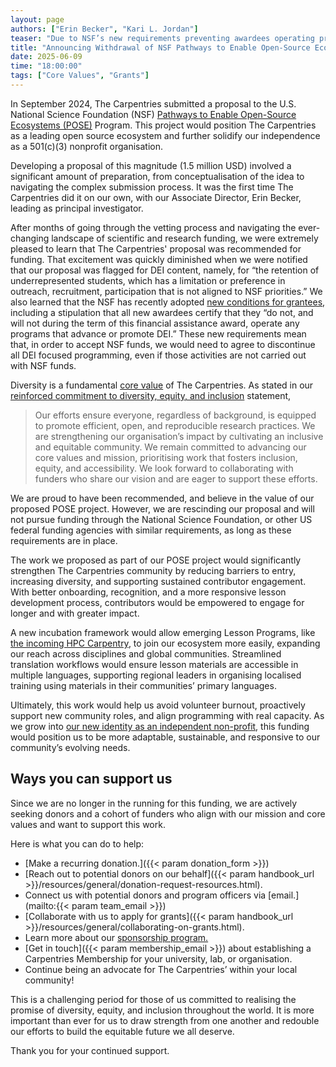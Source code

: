```yaml
---  
layout: page  
authors: ["Erin Becker", "Kari L. Jordan"]  
teaser: "Due to NSF’s new requirements preventing awardees operating programs that advance or promote DEI, The Carpentries has withdrawn our application for funding."  
title: "Announcing Withdrawal of NSF Pathways to Enable Open-Source Ecosystems Proposal"  
date: 2025-06-09  
time: "18:00:00"  
tags: ["Core Values", "Grants"]  
---
```


In September 2024, The Carpentries submitted a proposal to the U.S. National Science Foundation (NSF) [Pathways to Enable Open-Source Ecosystems (POSE)](https://www.nsf.gov/funding/opportunities/pose-pathways-enable-open-source-ecosystems/nsf24-606/solicitation) Program. This project would position The Carpentries as a leading open source ecosystem and further solidify our independence as a 501(c)(3) nonprofit organisation.

Developing a proposal of this magnitude (1.5 million USD) involved a significant amount of preparation, from conceptualisation of the idea to navigating the complex submission process. It was the first time The Carpentries did it on our own, with our Associate Director, Erin Becker, leading as principal investigator. 

After months of going through the vetting process and navigating the ever-changing landscape of scientific and research funding, we were extremely pleased to learn that The Carpentries' proposal was recommended for funding. That excitement was quickly diminished when we were notified that our proposal was flagged for DEI content, namely, for “the retention of underrepresented students, which has a limitation or preference in outreach, recruitment, participation that is not aligned to NSF priorities.” We also learned that the NSF has recently adopted [new conditions for grantees](https://nsf-gov-resources.nsf.gov/files/gc1-may25.pdf), including a stipulation that all new awardees certify that they “do not, and will not during the term of this financial assistance award, operate any programs that advance or promote DEI.” These new requirements mean that, in order to accept NSF funds, we would need to agree to discontinue all DEI focused programming, even if those activities are not carried out with NSF funds. 

Diversity is a fundamental [core value](/about-us/\#our-values) of The Carpentries. As stated in our [reinforced commitment to diversity, equity, and inclusion](/blog/2025/03/the-carpentries-reinforced-commitment-to-inclusion-diversity-equity-and-accessibility/) statement, 

> Our efforts ensure everyone, regardless of background, is equipped to promote efficient, open, and reproducible research practices. We are strengthening our organisation’s impact by cultivating an inclusive and equitable community. We remain committed to advancing our core values and mission, prioritising work that fosters inclusion, equity, and accessibility. We look forward to collaborating with funders who share our vision and are eager to support these efforts.

We are proud to have been recommended, and believe in the value of our proposed POSE project. However, we are rescinding our proposal and will not pursue funding through the National Science Foundation, or other US federal funding agencies with similar requirements, as long as these requirements are in place.

The work we proposed as part of our POSE project would significantly strengthen The Carpentries community by reducing barriers to entry, increasing diversity, and supporting sustained contributor engagement. With better onboarding, recognition, and a more responsive lesson development process, contributors would be empowered to engage for longer and with greater impact.

A new incubation framework would allow emerging Lesson Programs, like [the incoming HPC Carpentry](/blog/2024/07/hpc-carpentry-incubation-announcement/), to join our ecosystem more easily, expanding our reach across disciplines and global communities. Streamlined translation workflows would ensure lesson materials are accessible in multiple languages, supporting regional leaders in organising localised training using materials in their communities’ primary languages.

Ultimately, this work would help us avoid volunteer burnout, proactively support new community roles, and align programming with real capacity. As we grow into [our new identity as an independent non-profit](g/blog/2025/01/new\_year\_message\_from\_exec\_team/), this funding would position us to be more adaptable, sustainable, and responsive to our community’s evolving needs.

## Ways you can support us
Since we are no longer in the running for this funding, we are actively seeking donors and a cohort of funders who align with our mission and core values and want to support this work. 

Here is what you can do to help:

- [Make a recurring donation.]({{< param donation_form >}})
- [Reach out to potential donors on our behalf]({{< param handbook_url >}}/resources/general/donation-request-resources.html).   
- Connect us with potential donors and program officers via [email.](mailto:{{< param team_email >}})
- [Collaborate with us to apply for grants]({{< param handbook_url >}}/resources/general/collaborating-on-grants.html).   
- Learn more about our [sponsorship program.](/support/sponsorship/)  
- [Get in touch]({{< param membership_email >}}) about establishing a Carpentries Membership for your university, lab, or organisation.  
- Continue being an advocate for The Carpentries’ within your local community!

This is a challenging period for those of us committed to realising the promise of diversity, equity, and inclusion throughout the world. It is more important than ever for us to draw strength from one another and redouble our efforts to build the equitable future we all deserve.

Thank you for your continued support. 

